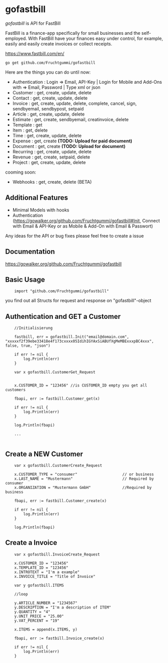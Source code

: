 gofastbill
======

*gofastbill* is API for FastBill

FastBill is a finance-app specifically for small businesses and the self-employed. 
With FastBill have your finances easy under control, for example, easily and easily create invoices or collect receipts. 

https://www.fastbill.com/en/

~~~
go get github.com/Fruchtgummi/gofastbill
~~~


Here are the things you can do until now:

  * Authentication : Login => Email, API-Key | Login for Mobile and Add-Ons with => Email, Password | Type xml or json
  * Customer : get, create, update, delete
  * Contact : get, create, update, delete
  * Invoice : get, create, update, delete, complete, cancel, sign, sendbyemail, sendbypost, setpaid
  * Article : get, create, update, delete
  * Estimate : get, create, sendbyemail, creatinvoice, delete
  * Template : get
  * Item : get, delete
  * Time : get, create, update, delete
  * Expense : get, create **(TODO: Upload for paid document)**
  * Document : get, create **(TODO: Upload for document)**
  * Recurring : get, create, update, delete
  * Revenue : get, create, setpaid, delete
  * Project : get, create, update, delete

cooming soon:
  
  * Webhooks : get, create, delete (BETA)


Additional Features
-------------------
  * Minimal Models with hooks
  * Authentication (https://gowalker.org/github.com/Fruchtgummi/gofastbill#Init, Connect with Email & API-Key or as Mobile & Add-On with Email & Passwort)

Any ideas for the API or bug fixes please feel free to create a issue

Documentation
-------------

https://gowalker.org/github.com/Fruchtgummi/gofastbill

Basic Usage
-----------
~~~~
	import "github.com/Fruchtgummi/gofastbill"
~~~~


you find out all Structs for request and response on "gofastbill"-object


Authentication and GET a Customer
-----------------------------------
~~~
	//Initialisierung
	
	fastbill, err = gofastbill.Init("email@domain.com", "xxxxxf2f39ebe33418e4f173cxxxx05IdihIGYAxSiABUfXgMeMBExxxpBC4xxx", false, true, "json")
	
	if err != nil {
		log.Println(err)
	}
	
	var x gofastbill.CustomerGet_Request
	
	
	x.CUSTOMER_ID = "123456" //is CUSTOMER_ID empty you get all customers
	
	fbapi, err := fastbill.Customer_get(x)
	
	if err != nil {
		log.Println(err)
	}
	
	log.Println(fbapi)
	
	...


~~~~

Create a NEW Customer
-----------------------------------
~~~	
	var x gofastbill.CustomerCreate_Request
	
	x.CUSTOMER_TYPE = "consumer" 					// or business
	x.LAST_NAME = "Mustermann" 						// Required by consumer
	x.ORGANIZATION = "Mustermann GmbH" 				//Required by business
	
	fbapi, err := fastbill.Customer_create(x)
	
	if err != nil {
		log.Println(err)
	}
	
	log.Println(fbapi)

~~~~


Create a Invoice
-----------------------------------
~~~	
	var x gofastbill.InvoiceCreate_Request
	
	x.CUSTOMER_ID = "123456"
	x.TEMPLATE_ID = "123456"
	x.INTROTEXT = "I'm a example"
	x.INVOICE_TITLE = "Title of Invoice"
	
	var y gofastbill.ITEMS
	
	//loop	
	
	y.ARTICLE_NUMBER = "1234567"
	y.DESCRIPTION = "I'm a description of ITEM"
	y.QUANTITY = "4"
	y.UNIT_PRICE = "25.00"
	y.VAT_PERCENT = "19"
	
	x.ITEMS = append(x.ITEMS, y)
	
	fbapi, err := fastbill.Invoice_create(x)
	
	if err != nil {
		log.Println(err)
	}
~~~~